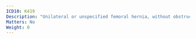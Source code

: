 ```yaml
---
ICD10: K419
Description: "Unilateral or unspecified femoral hernia, without obstruction or gangrene"
Matters: No
Weight: 0
---
```

